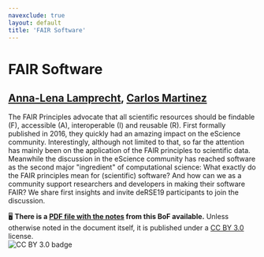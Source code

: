 ```yaml
---
navexclude: true
layout: default
title: 'FAIR Software'
---
```


# FAIR Software

## [Anna-Lena Lamprecht](../../speaker/PEF3PM/), [Carlos Martinez](../../speaker/HWFQZA/)

The FAIR Principles advocate that all scientific resources should be findable (F), accessible (A), interoperable (I) and reusable (R). First formally published in 2016, they quickly had an amazing impact on the eScience community. Interestingly, although not limited to that, so far the attention has mainly been on the application of the FAIR principles to scientific data. Meanwhile the discussion in the eScience community has reached software as the second major "ingredient" of computational science: What exactly do the FAIR principles mean for (scientific) software? And how can we as a community support researchers and developers in making their software FAIR? We share first insights and invite deRSE19 participants to join the discussion.

🖥 **There is a [PDF file with the notes](slides.pdf) from this BoF available.** Unless otherwise noted in the document itself, it is published under a [CC BY 3.0](https://creativecommons.org/licenses/by/3.0/legalcode) license.  
![CC BY 3.0 badge](https://licensebuttons.net/l/by/3.0/80x15.png)